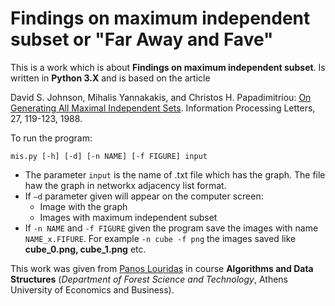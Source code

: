 # Findings on maximum independent subset or "Far Away and Fave"

This is a work which is about **Findings on maximum independent subset**. Is written in **Python 3.X** and is based on the article 

David S. Johnson, Mihalis Yannakakis, and Christos H. Papadimitriou: [On Generating All Maximal Independent Sets](https://github.com/dmst-algorithms-course/assignment-2016-bonus/blob/master/generating_all_maximal_independent_datasets.pdf). Information Processing Letters, 27, 119-123, 1988.

To run the program:

`mis.py [-h] [-d] [-n NAME] [-f FIGURE] input`

* The parameter `input` is the name of .txt file which has the graph. The file haw the graph in networkx adjacency list format.
* If `–d` parameter given will appear on the computer screen:
  * Image with the graph
  * Images with maximum independent subset
* If `-n ΝΑΜΕ` and `-f FIGURE` given the program save the images with name `NAME_x.FIFURE`. For example `-n cube -f png` the images saved like **cube_0.png, cube_1.png** etc.

This work was given from [Panos Louridas](https://github.com/louridas) in course **Algorithms and Data Structures** (*Department of Forest Science and Technology*, Athens University of Economics and Business).
